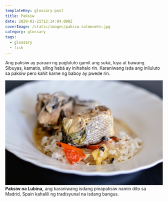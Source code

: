 ```yaml
---
templateKey: glossary-post
title: Paksiw
date: 2020-01-21T12:14:04.000Z
coverImage: /static/images/paksiw-salmonete.jpg
category: glossary
tags:
  - glossary
  - fish
---
```


Ang paksiw ay paraan ng pagluluto gamit ang sukà, luya at bawang. Sibuyas, kamatis, siling habà ay inihahalo rin. Karaniwang isda ang iniluluto sa paksiw pero kahit karne ng baboy ay pwede rin.

![Paksiw na Lubina](/static/images/paksiw-lubina.jpg "Paksiw na Lubina")
**Paksiw na Lubina,** ang karaniwang isdang pinapaksiw namin dito sa Madrid, Spain kahalili ng tradisyunal na isdang bangus.
